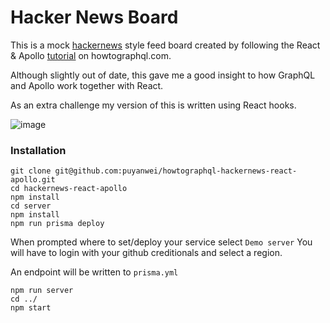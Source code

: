 # Hacker News Board

This is a mock [hackernews](https://news.ycombinator.com/) style feed board created by following the React & Apollo [tutorial](https://www.howtographql.com/react-apollo/0-introduction/) on howtographql.com.

Although slightly out of date, this gave me a good insight to how GraphQL and Apollo work together with React.

As an extra challenge my version of this is written using React hooks.

![image](https://user-images.githubusercontent.com/14803518/77821983-84bd2a00-70e6-11ea-8ee2-30bae1eabfb0.png)

### Installation

```
git clone git@github.com:puyanwei/howtographql-hackernews-react-apollo.git
cd hackernews-react-apollo
npm install
cd server
npm install
npm run prisma deploy
```

When prompted where to set/deploy your service select `Demo server`
You will have to login with your github creditionals and select a region.

An endpoint will be written to `prisma.yml`

```
npm run server
cd ../
npm start
```
